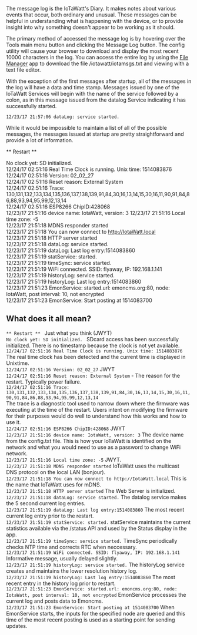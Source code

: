 The message log is the IoTaWatt's Diary.  It makes notes about various events that occur, both ordinary and unusual.  These messages can be helpful in understanding what is happening with the device, or to provide insight into why something doesn't appear to be working as it should.

The primary method of accessed the message log is by hovering over the Tools main menu button and clicking the Message Log button.  The config utility will cause your browser to download and display the most recent 10000 characters in the log. You can access the entire log by using the [File Manager](https://github.com/boblemaire/IoTaWatt/wiki/File-Manager-and-Editor) app to download the file /iotawatt/iotamsgs.txt and viewing with a text file editor.

With the exception of the first messages after startup, all of the messages in the log will have a data and time stamp.  Messages issued by one of the IoTaWatt Services will begin with the name of the service followed by a colon, as in this message issued from the datalog Service indicating it has successfully started.

`12/23/17 21:57:06 dataLog: service started.`

While it would be impossible to maintain a list of all of the possible messages, the messages issued at startup are pretty straightforward and provide a lot of information.

** Restart **  

No clock yet: SD initialized.  
12/24/17 02:51:16 Real Time Clock is running. Unix time: 1514083876  
12/24/17 02:51:16 Version: 02_02_27  
12/24/17 02:51:16 Reset reason: External System  
12/24/17 02:51:16 Trace:   130,131,132,133,134,135,136,137,138,139,91,84,30,16,13,14,15,30,16,11,90,91,84,86,88,93,94,95,99,12,13,14  
12/24/17 02:51:16 ESP8266 ChipID:428068   
12/23/17 21:51:16 device name: IotaWatt, version: 3
12/23/17 21:51:16 Local time zone: -5  
12/23/17 21:51:18 MDNS responder started  
12/23/17 21:51:18 You can now connect to http://IotaWatt.local  
12/23/17 21:51:18 HTTP server started  
12/23/17 21:51:18 dataLog: service started.  
12/23/17 21:51:19 dataLog: Last log entry:1514083860  
12/23/17 21:51:19 statService: started.  
12/23/17 21:51:19 timeSync: service started.  
12/23/17 21:51:19 WiFi connected. SSID: flyaway, IP: 192.168.1.141  
12/23/17 21:51:19 historyLog: service started.  
12/23/17 21:51:19 historyLog: Last log entry:1514083860  
12/23/17 21:51:23 EmonService: started.url: emoncms.org:80, node: IotaWatt, post interval: 10, not encrypted  
12/23/17 21:51:23 EmonService: Start posting at 1514083700  

## What does it all mean?

`** Restart ** `  Just what you think (JWYT)    
`No clock yet: SD initialized. ` SDcard access has been successfully initialized.  There is no timestamp because the clock is not yet available.  
`12/24/17 02:51:16 Real Time Clock is running. Unix time: 1514083876  ` The real time clock has been detected and the current time is displayed in Unixtime.  
`12/24/17 02:51:16 Version: 02_02_27` JWYT   
`12/24/17 02:51:16 Reset reason: External System` - The reason for the restart. Typically power failure.  
`12/24/17 02:51:16 Trace:   130,131,132,133,134,135,136,137,138,139,91,84,30,16,13,14,15,30,16,11,90,91,84,86,88,93,94,95,99,12,13,14`  
The trace is a diagnostic tool used to narrow down where the firmware was executing at the time of the restart.  Users intent on modifying the firmware for their purposes would do well to understand how this works and how to use it.  
`12/24/17 02:51:16 ESP8266 ChipID:428068` JWYT     
`12/23/17 21:51:16 device name: IotaWatt, version: 3` The device name from the config.txt file.  This is how your IoTaWatt is identified on the network and what you would need to use as a password to change WiFi network.  
`12/23/17 21:51:16 Local time zone: -5` JWYT.   
`12/23/17 21:51:18 MDNS responder started` IoTaWatt uses the multicast DNS protocol on the local LAN (bonjour).    
`12/23/17 21:51:18 You can now connect to http://IotaWatt.local`  This is the name that IoTaWatt uses for mDNS.  
`12/23/17 21:51:18 HTTP server started` The Web Server is initialized.  
`12/23/17 21:51:18 dataLog: service started.` The datalog service makes the 5 second current log entries.  
`12/23/17 21:51:19 dataLog: Last log entry:1514083860` The most recent current log entry prior to the restart.  
`12/23/17 21:51:19 statService: started.` statService maintains the current statistics available via the /status API and used by the Status display in the app.  
`12/23/17 21:51:19 timeSync: service started.` TimeSync periodically checks NTP time and corrects RTC when neccessary.  
`12/23/17 21:51:19 WiFi connected. SSID: flyaway, IP: 192.168.1.141` Informative message, usually delayed slightly.  
`12/23/17 21:51:19 historyLog: service started.` The historyLog service creates and maintains the lower resolution history log.  
`12/23/17 21:51:19 historyLog: Last log entry:1514083860` The most recent entry in the history log prior to restart.  
`12/23/17 21:51:23 EmonService: started.url: emoncms.org:80, node: IotaWatt, post interval: 10, not encrypted` EmonService processes the current log and posts data to Emoncms.   
`12/23/17 21:51:23 EmonService: Start posting at 1514083700` When EmonService starts, the inputs for the specified node are queried and this time of the most recent posting is used as a starting point for sending updates.  


